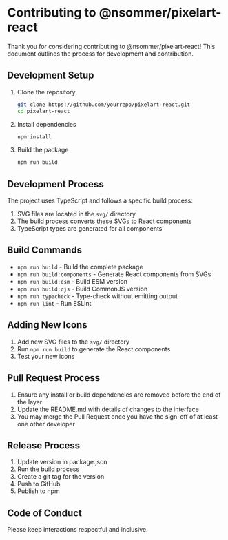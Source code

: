 # Contributing to @nsommer/pixelart-react

Thank you for considering contributing to @nsommer/pixelart-react! This document outlines the process for development and contribution.

## Development Setup

1. Clone the repository
   ```bash
   git clone https://github.com/yourrepo/pixelart-react.git
   cd pixelart-react
   ```

2. Install dependencies
   ```bash
   npm install
   ```

3. Build the package
   ```bash
   npm run build
   ```

## Development Process

The project uses TypeScript and follows a specific build process:

1. SVG files are located in the `svg/` directory
2. The build process converts these SVGs to React components
3. TypeScript types are generated for all components

## Build Commands

- `npm run build` - Build the complete package
- `npm run build:components` - Generate React components from SVGs
- `npm run build:esm` - Build ESM version
- `npm run build:cjs` - Build CommonJS version
- `npm run typecheck` - Type-check without emitting output
- `npm run lint` - Run ESLint

## Adding New Icons

1. Add new SVG files to the `svg/` directory
2. Run `npm run build` to generate the React components
3. Test your new icons

## Pull Request Process

1. Ensure any install or build dependencies are removed before the end of the layer
2. Update the README.md with details of changes to the interface
3. You may merge the Pull Request once you have the sign-off of at least one other developer

## Release Process

1. Update version in package.json
2. Run the build process
3. Create a git tag for the version
4. Push to GitHub
5. Publish to npm

## Code of Conduct

Please keep interactions respectful and inclusive.
